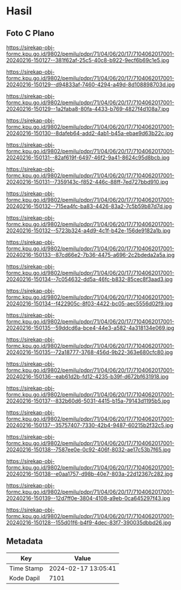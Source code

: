# Hasil

## Foto C Plano

https://sirekap-obj-formc.kpu.go.id/9802/pemilu/pdpr/71/04/06/20/17/7104062017001-20240216-150127--381f62af-25c5-40c8-b922-9ecf6b69c1e5.jpg

https://sirekap-obj-formc.kpu.go.id/9802/pemilu/pdpr/71/04/06/20/17/7104062017001-20240216-150129--d94833af-7460-4294-a49d-8d108898703d.jpg

https://sirekap-obj-formc.kpu.go.id/9802/pemilu/pdpr/71/04/06/20/17/7104062017001-20240216-150129--1a2faba8-80fa-4433-b769-4827f4d108a7.jpg

https://sirekap-obj-formc.kpu.go.id/9802/pemilu/pdpr/71/04/06/20/17/7104062017001-20240216-150130--8dafeb64-add2-4ab1-b45a-ebae9d63b22c.jpg

https://sirekap-obj-formc.kpu.go.id/9802/pemilu/pdpr/71/04/06/20/17/7104062017001-20240216-150131--82af619f-6497-46f2-9a41-8624c95d8bcb.jpg

https://sirekap-obj-formc.kpu.go.id/9802/pemilu/pdpr/71/04/06/20/17/7104062017001-20240216-150131--7359143c-f852-446c-88ff-7ed727bbd910.jpg

https://sirekap-obj-formc.kpu.go.id/9802/pemilu/pdpr/71/04/06/20/17/7104062017001-20240216-150132--715ea4fc-ba83-4426-83a2-7c5b59b87d7d.jpg

https://sirekap-obj-formc.kpu.go.id/9802/pemilu/pdpr/71/04/06/20/17/7104062017001-20240216-150132--5723b324-a4d9-4c1f-b42e-156de9182a1b.jpg

https://sirekap-obj-formc.kpu.go.id/9802/pemilu/pdpr/71/04/06/20/17/7104062017001-20240216-150133--87cd66e2-7b36-4475-a696-2c2bdeda2a5a.jpg

https://sirekap-obj-formc.kpu.go.id/9802/pemilu/pdpr/71/04/06/20/17/7104062017001-20240216-150134--7c054632-dd5a-46fc-b832-85cec8f3aad3.jpg

https://sirekap-obj-formc.kpu.go.id/9802/pemilu/pdpr/71/04/06/20/17/7104062017001-20240216-150134--f422905c-8f03-4422-bc05-aec5556d02f9.jpg

https://sirekap-obj-formc.kpu.go.id/9802/pemilu/pdpr/71/04/06/20/17/7104062017001-20240216-150135--59ddcd6a-bce4-44e3-a582-4a318134e069.jpg

https://sirekap-obj-formc.kpu.go.id/9802/pemilu/pdpr/71/04/06/20/17/7104062017001-20240216-150135--72a18777-3768-456d-9b22-363e680cfc80.jpg

https://sirekap-obj-formc.kpu.go.id/9802/pemilu/pdpr/71/04/06/20/17/7104062017001-20240216-150136--eab61d2b-fd12-4235-b39f-d672bf631918.jpg

https://sirekap-obj-formc.kpu.go.id/9802/pemilu/pdpr/71/04/06/20/17/7104062017001-20240216-150137--832b60d6-5031-4415-b15a-79143d1195b5.jpg

https://sirekap-obj-formc.kpu.go.id/9802/pemilu/pdpr/71/04/06/20/17/7104062017001-20240216-150137--35757407-7330-42b4-9487-60215b2f32c5.jpg

https://sirekap-obj-formc.kpu.go.id/9802/pemilu/pdpr/71/04/06/20/17/7104062017001-20240216-150138--7587ee0e-0c92-406f-8032-ae17c53b7f65.jpg

https://sirekap-obj-formc.kpu.go.id/9802/pemilu/pdpr/71/04/06/20/17/7104062017001-20240216-150138--e0aa1757-d98b-40e7-803a-22d12367c282.jpg

https://sirekap-obj-formc.kpu.go.id/9802/pemilu/pdpr/71/04/06/20/17/7104062017001-20240216-150139--12d7ff0e-3804-4108-a9eb-0ca645297f43.jpg

https://sirekap-obj-formc.kpu.go.id/9802/pemilu/pdpr/71/04/06/20/17/7104062017001-20240216-150128--155d01f6-b4f9-4dec-83f7-390035dbbd26.jpg


## Metadata

| Key        | Value               |
| ---------- | ------------------- |
| Time Stamp | 2024-02-17 13:05:41 |
| Kode Dapil | 7101                |




